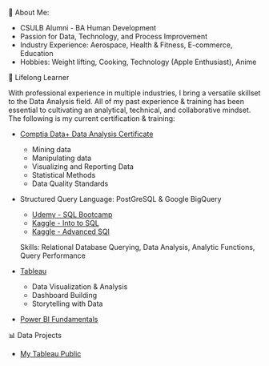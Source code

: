 👋 About Me: 

- CSULB Alumni - BA Human Development 
- Passion for Data, Technology, and Process Improvement 
- Industry Experience: Aerospace, Health & Fitness, E-commerce, Education 
- Hobbies: Weight lifting, Cooking, Technology (Apple Enthusiast), Anime 


🌱 Lifelong Learner

  With professional experience in multiple industries, I bring a versatile skillset to the Data Analysis field. All of my past experience & training 
  has been essential to cultivating an analytical, technical, and collaborative mindset. The following is my current certification & training: 

- [Comptia Data+ Data Analysis Certificate](https://www.credly.com/badges/a6105239-05de-4fa3-826e-00d75cfbe947?source=linked_in_profile)
  
  - Mining data
  - Manipulating data
  - Visualizing and Reporting Data
  - Statistical Methods
  - Data Quality Standards

- Structured Query Language: PostGreSQL & Google BigQuery
  - [Udemy - SQL Bootcamp](https://www.udemy.com/certificate/UC-251aa808-bac6-4bb0-8a7d-4894f72f319b/)
  - [Kaggle - Into to SQL](https://www.kaggle.com/learn/intro-to-sql) 
  - [Kaggle - Advanced SQl](https://www.kaggle.com/learn/advanced-sql) 
  
  Skills: Relational Database Querying, Data Analysis, Analytic Functions, Query Performance 

- [Tableau](https://www.udemy.com/certificate/UC-9502af0a-fbca-462f-a57d-1465fad9d593/) 
  
  - Data Visualization & Analysis
  - Dashboard Building
  - Storytelling with Data
  
 - [Power BI Fundamentals]()


📊 Data Projects  

- [My Tableau Public](https://public.tableau.com/app/profile/david.pham5201)


